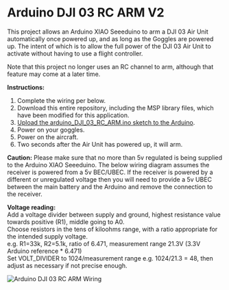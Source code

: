 # Arduino DJI 03 RC ARM V2

This project allows an Arduino XIAO Seeeduino to arm a DJI 03 Air Unit automatically once powered up, and as long as the Goggles are powered up. The intent of which is to allow the full power of the DJI 03 Air Unit to activate without having to use a flight controller.

Note that this project no longer uses an RC channel to arm, although that feature may come at a later time.

**Instructions:**
1. Complete the wiring per below.
2. Download this entire repository, including the MSP library files, which have been modified for this application.
3. [Upload the arduino_DJI_03_RC_ARM.ino sketch to the Arduino](https://support.arduino.cc/hc/en-us/articles/4733418441116-Upload-a-sketch-in-Arduino-IDE).
4. Power on your goggles.
5. Power on the aircraft.
6. Two seconds after the Air Unit has powered up, it will arm. 

**Caution:**
Please make sure that no more than 5v regulated is being supplied to the Arduino XIAO Seeeduino.  The below wiring diagram assumes the receiver is powered from a 5v BEC/UBEC.  If the receiver is powered by a different or unregulated voltage then you will need to provide a 5v UBEC between the main battery and the Arduino and remove the connection to the receiver.

**Voltage reading:**  
Add a voltage divider between supply and ground, highest resistance value towards positive (R1), middle going to A0.  
Choose resistors in the tens of kiloohms range, with a ratio appropriate for the intended supply voltage.  
e.g. R1=33k, R2=5.1k, ratio of 6.471, measurement range 21.3V (3.3V Arduino reference * 6.471)  
Set VOLT_DIVIDER to 1024/measurement range e.g. 1024/21.3 = 48, then adjust as necessary if not precise enough.  

![Arduino DJI 03 RC ARM Wiring](https://i.imgur.com/88jpdS7.png)
